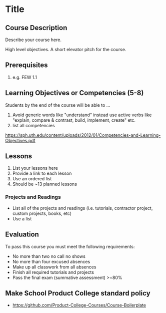 # Title 

## Course Description

Describe your course here. 

High level objectives. A short elevator pitch for the 
course.

## Prerequisites

1. e.g. FEW 1.1

## Learning Objectives or Competencies (5-8)

Students by the end of the course will be able to ...

1. Avoid generic words like "understand" instead use active verbs like "explain, compare & contrast, build, implement, create" etc.
1. list all competencies

https://sph.uth.edu/content/uploads/2012/01/Competencies-and-Learning-Objectives.pdf

## Lessons

1. List your lessons here
1. Provide a link to each lesson
1. Use an ordered list
1. Should be ~13 planned lessons

### Projects and Readings

- List all of the projects and readings (i.e. tutorials, contractor project, custom projects, books, etc)
- Use a list

## Evaluation

To pass this course you must meet the following requirements:

- No more than two no call no shows
- No more than four excused absences
- Make up all classwork from all absences
- Finish all required tutorials and projects
- Pass the final exam (summative assessment) >=80%

## Make School Product College standard policy

- https://github.com/Product-College-Courses/Course-Boilerplate
